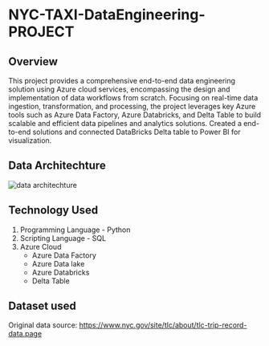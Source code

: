 # NYC-TAXI-DataEngineering-PROJECT

## Overview

This project provides a comprehensive end-to-end data engineering solution using Azure cloud services, encompassing the design and implementation of data workflows from scratch.
Focusing on real-time data ingestion, transformation, and processing, the project leverages key Azure tools such as Azure Data Factory, Azure Databricks, and Delta Table to build scalable and efficient data pipelines and analytics solutions.
Created a end-to-end solutions and connected DataBricks Delta table to Power BI for visualization.


## Data Architechture
![data architechture ](https://github.com/user-attachments/assets/021a83e0-7a25-4b8d-9759-8667758f0bae)








## Technology Used
1. Programming Language - Python 
2. Scripting Language - SQL 
3. Azure Cloud
   - Azure Data Factory
   - Azure Data lake
   - Azure Databricks
   - Delta Table

     
## Dataset used
Original data source: https://www.nyc.gov/site/tlc/about/tlc-trip-record-data.page

